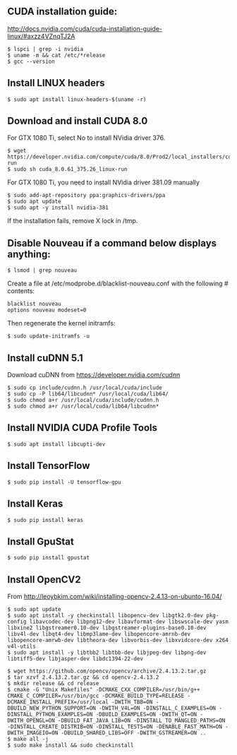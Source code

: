 ## CUDA installation guide:
http://docs.nvidia.com/cuda/cuda-installation-guide-linux/#axzz4VZnqTJ2A
```
$ lspci | grep -i nvidia
$ uname -m && cat /etc/*release
$ gcc --version
```

## Install LINUX headers
```
$ sudo apt install linux-headers-$(uname -r)
```

## Download and install CUDA 8.0
For GTX 1080 Ti, select No to install NVidia driver 376.
```
$ wget https://developer.nvidia.com/compute/cuda/8.0/Prod2/local_installers/cuda_8.0.61_375.26_linux-run
$ sudo sh cuda_8.0.61_375.26_linux-run
```

For GTX 1080 Ti, you need to install NVidia driver 381.09 manually
```
$ sudo add-apt-repository ppa:graphics-drivers/ppa
$ sudo apt update
$ sudo apt -y install nvidia-381
```

If the installation fails, remove X lock in /tmp.

## Disable Nouveau if a command below displays anything:
```
$ lsmod | grep nouveau
```

Create a file at /etc/modprobe.d/blacklist-nouveau.conf with the following # contents:
```
blacklist nouveau
options nouveau modeset=0
```
Then regenerate the kernel initramfs:
```
$ sudo update-initramfs -u
```

## Install cuDNN 5.1
Download cuDNN from https://developer.nvidia.com/cudnn
```
$ sudo cp include/cudnn.h /usr/local/cuda/include
$ sudo cp -P lib64/libcudnn* /usr/local/cuda/lib64/
$ sudo chmod a+r /usr/local/cuda/include/cudnn.h
$ sudo chmod a+r /usr/local/cuda/lib64/libcudnn*
```

## Install NVIDIA CUDA Profile Tools
```
$ sudo apt install libcupti-dev
```

## Install TensorFlow
```
$ sudo pip install -U tensorflow-gpu
```

## Install Keras
```
$ sudo pip install keras
```

## Install GpuStat
```
$ sudo pip install gpustat
```

## Install OpenCV2
From http://leoybkim.com/wiki/installing-opencv-2.4.13-on-ubunto-16.04/
```
$ sudo apt update
$ sudo apt install -y checkinstall libopencv-dev libgtk2.0-dev pkg-config libavcodec-dev libpng12-dev libavformat-dev libswscale-dev yasm libxine2 libgstreamer0.10-dev libgstreamer-plugins-base0.10-dev libv4l-dev libqt4-dev libmp3lame-dev libopencore-amrnb-dev libopencore-amrwb-dev libtheora-dev libvorbis-dev libxvidcore-dev x264 v4l-utils
$ sudo apt install -y libtbb2 libtbb-dev libjpeg-dev libpng-dev libtiff5-dev libjasper-dev libdc1394-22-dev

$ wget https://github.com/opencv/opencv/archive/2.4.13.2.tar.gz
$ tar xzvf 2.4.13.2.tar.gz && cd opencv-2.4.13.2
$ mkdir release && cd release
$ cmake -G "Unix Makefiles" -DCMAKE_CXX_COMPILER=/usr/bin/g++ CMAKE_C_COMPILER=/usr/bin/gcc -DCMAKE_BUILD_TYPE=RELEASE -DCMAKE_INSTALL_PREFIX=/usr/local -DWITH_TBB=ON -DBUILD_NEW_PYTHON_SUPPORT=ON -DWITH_V4L=ON -DINSTALL_C_EXAMPLES=ON -DINSTALL_PYTHON_EXAMPLES=ON -DBUILD_EXAMPLES=ON -DWITH_QT=ON -DWITH_OPENGL=ON -DBUILD_FAT_JAVA_LIB=ON -DINSTALL_TO_MANGLED_PATHS=ON -DINSTALL_CREATE_DISTRIB=ON -DINSTALL_TESTS=ON -DENABLE_FAST_MATH=ON -DWITH_IMAGEIO=ON -DBUILD_SHARED_LIBS=OFF -DWITH_GSTREAMER=ON ..
$ make all -j
$ sudo make install && sudo checkinstall
```
